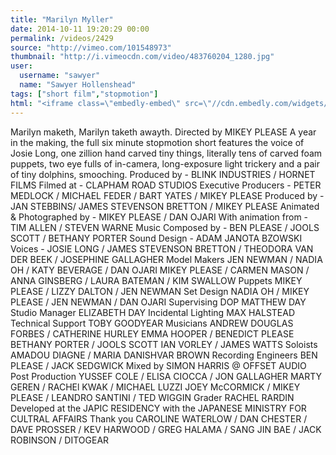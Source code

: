 ```yaml
---
title: "Marilyn Myller"
date: 2014-10-11 19:20:29 00:00
permalink: /videos/2429
source: "http://vimeo.com/101548973"
thumbnail: "http://i.vimeocdn.com/video/483760204_1280.jpg"
user:
  username: "sawyer"
  name: "Sawyer Hollenshead"
tags: ["short film","stopmotion"]
html: "<iframe class=\"embedly-embed\" src=\"//cdn.embedly.com/widgets/media.html?src=http%3A%2F%2Fplayer.vimeo.com%2Fvideo%2F101548973&wmode=transparent&src_secure=1&url=http%3A%2F%2Fvimeo.com%2F101548973&image=http%3A%2F%2Fi.vimeocdn.com%2Fvideo%2F483760204_1280.jpg&key=daaebf4d9cdd46779200162d0ca86e20&type=text%2Fhtml&schema=vimeo\" width=\"1280\" height=\"720\" scrolling=\"no\" frameborder=\"0\" allowfullscreen></iframe>"
---
```


Marilyn maketh, Marilyn taketh awayth.
Directed by MIKEY PLEASE
A year in the making, the full six minute stopmotion short features the voice of Josie Long, one zillion hand carved tiny things, literally tens of carved foam puppets, two eye fulls of in-camera, long-exposure light trickery and a pair of tiny dolphins, smooching.
Produced by - BLINK INDUSTRIES / HORNET FILMS
Filmed at - CLAPHAM ROAD STUDIOS
Executive Producers - PETER MEDLOCK / MICHAEL FEDER / BART YATES / MIKEY PLEASE
Produced by - JAN STEBBINS/ JAMES STEVENSON BRETTON / MIKEY PLEASE
Animated & Photographed by - MIKEY PLEASE / DAN OJARI
With animation from - TIM ALLEN / STEVEN WARNE
Music Composed by - BEN PLEASE / JOOLS SCOTT / BETHANY PORTER
Sound Design - ADAM JANOTA BZOWSKI
Voices - JOSIE LONG / JAMES STEVENSON BRETTON / THEODORA VAN DER BEEK / JOSEPHINE GALLAGHER
Model Makers
JEN NEWMAN / NADIA OH / KATY BEVERAGE / DAN OJARI
MIKEY PLEASE / CARMEN MASON / ANNA GINSBERG / LAURA BATEMAN / KIM SWALLOW
Puppets
MIKEY PLEASE / LIZZY DALTON / JEN NEWMAN
Set Design
NADIA OH / MIKEY PLEASE / JEN NEWMAN / DAN OJARI
Supervising DOP
MATTHEW DAY
Studio Manager 
ELIZABETH DAY
Incidental Lighting
MAX HALSTEAD
Technical Support
TOBY GOODYEAR
Musicians
ANDREW DOUGLAS FORBES / CATHERINE HURLEY
EMMA HOOPER / BENEDICT PLEASE
BETHANY PORTER / JOOLS SCOTT 
IAN VORLEY / JAMES WATTS
Soloists
AMADOU DIAGNE / MARIA DANISHVAR BROWN
Recording Engineers
BEN PLEASE / JACK SEDGWICK
Mixed by
SIMON HARRIS @ OFFSET AUDIO
Post Production
YUSSEF COLE / ELISA CIOCCA / JON GALLAGHER 
MARTY GEREN / RACHEl KWAK / MICHAEL LUZZI 
JOEY McCORMICK / MIKEY PLEASE / LEANDRO SANTINI / TED WIGGIN
Grader
RACHEL RARDIN
Developed at the JAPIC RESIDENCY with the JAPANESE MINISTRY FOR CULTRAL AFFAIRS
Thank you
CAROLINE WATERLOW / DAN CHESTER / DAVE PROSSER / KEV HARWOOD / 
GREG HALAMA / SANG JIN BAE / JACK ROBINSON / DITOGEAR